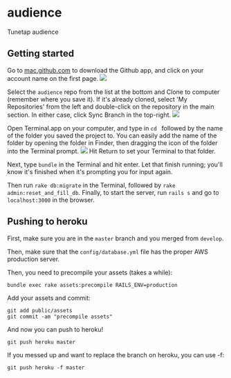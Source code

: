 audience
========

Tunetap audience

Getting started
----------------
Go to [mac.github.com](http://mac.github.com) to download the Github app, and click on your account name on the first page. 
![](http://f.cl.ly/items/2r3c1V300F0c0I3k2u34/Screen%20Shot%202014-01-20%20at%2016.13.29.png)

Select the `audience` repo from the list at the bottom and Clone to computer (remember where you save it). If it's already cloned, select 'My Repositories' from the left and double-click on the repository in the main section. In either case, click Sync Branch in the top-right.
![](http://cl.ly/image/0I3M1F3z3t3r/Screen_Shot_2014-01-20_at_16_18_24-3.png)

Open Terminal.app on your computer, and type in `cd ` followed by the name of the folder you saved the project to. You can easily add the name of the folder by opening the folder in Finder, then dragging the icon of the folder into the Terminal prompt.
![](http://cl.ly/image/3X2k1G0G1z1Y/Screen_Shot_2014-01-20_at_16_30_59-4.png)
Hit Return to set your Terminal to that folder. 

Next, type `bundle` in the Terminal and hit enter. Let that finish running; you'll know it's finished when it's prompting you for input again. 

Then run `rake db:migrate` in the Terminal, followed by `rake admin:reset_and_fill_db`. Finally, to start the server, run `rails s` and go to `localhost:3000` in the browser.

Pushing to heroku
-----------------
First, make sure you are in the ``master`` branch and you merged from ``develop``.

Then, make sure that the ``config/database.yml`` file has the proper AWS production server.

Then, you need to precompile your assets (takes a while):

    bundle exec rake assets:precompile RAILS_ENV=production
    
Add your assets and commit:
    
    git add public/assets
    git commit -am "precompile assets"

And now you can push to heroku!

    git push heroku master 

If you messed up and want to replace the branch on heroku, you can use -f:

    git push heroku -f master

 


